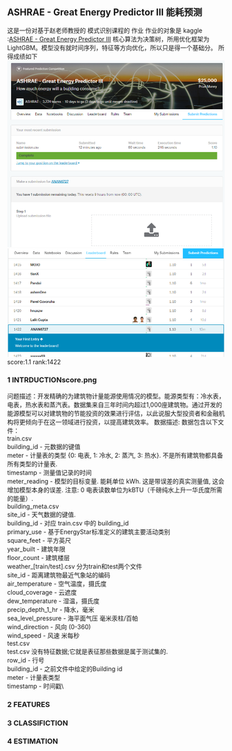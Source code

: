 ## ASHRAE - Great Energy Predictor III 能耗预测
这是一份对基于赵老师教授的 模式识别课程的 作业
作业的对象是 kaggle :[ASHRAE - Great Energy Predictor III](https://www.kaggle.com/c/ashrae-energy-prediction/overview)
核心算法为决策树，所用优化框架为LightGBM。模型没有就时间序列，特征等方向优化，所以只是得一个基础分。
所得成绩如下
    ![result](https://raw.githubusercontent.com/anjie6727/hello-github/master/score.png)
    ![result](https://raw.githubusercontent.com/anjie6727/hello-github/master/rank.png)
score:1.1 rank:1422
### 1 INTRDUCTIONscore.png
问题描述：开发精确的为建筑物计量能源使用情况的模型。能源类型有：冷水表，电表，热水表和蒸汽表。数据集来自三年时间内超过1,000座建筑物。通过开发的能源模型可以对建筑物的节能投资的效果进行评估，以此说服大型投资者和金融机构将更倾向于在这一领域进行投资，以提高建筑效率。
数据描述:  数据包含以下文件：\
train.csv\
	building_id - 元数据的键值\
	meter - 计量表的类型 {0: 电表, 1: 冷水, 2: 蒸汽, 3: 热水}. 不是所有建筑物都具备所有类型的计量表.\
	timestamp - 测量值记录的时间\
	meter_reading - 模型的目标变量. 能耗单位 kWh. 这是带误差的真实测量值, 这会增加模型本身的误差. 注意:  0 电表读数单位为kBTU（千磅纯水上升一华氏度所需的能量）.\
building_meta.csv\
	site_id - 天气数据的键值.\
	building_id - 对应 train.csv 中的 building_id\
	primary_use - 基于EnergyStar标准定义的建筑主要活动类别\
	square_feet - 平方英尺\
	year_built - 建筑年限\
	floor_count - 建筑楼层\
weather_[train/test].csv 分为train和test两个文件\
	site_id - 距离建筑物最近气象站的编码\
	air_temperature - 空气温度，摄氏度\
	cloud_coverage - 云遮度\
	dew_temperature - 湿温，摄氏度\
	precip_depth_1_hr - 降水，毫米\
	sea_level_pressure - 海平面气压 毫米汞柱/百帕\
	wind_direction - 风向 (0-360)\
	wind_speed - 风速 米每秒\
test.csv\
test.csv 没有特征数据;它就是表征那些数据是属于测试集的.\
	row_id - 行号\
	building_id - 之前文件中给定的Building id\
	meter - 计量表类型\
	timestamp - 时间戳\
### 2 FEATURES

### 3 CLASSIFICTION

### 4 ESTIMATION
